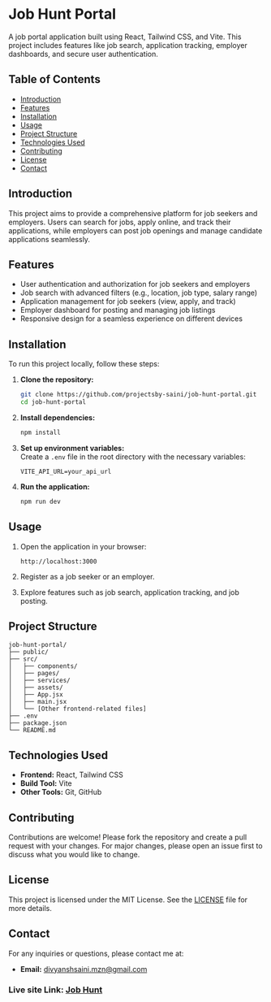 # Job Hunt Portal

A job portal application built using React, Tailwind CSS, and Vite. This project includes features like job search, application tracking, employer dashboards, and secure user authentication.

## Table of Contents

- [Introduction](#introduction)
- [Features](#features)
- [Installation](#installation)
- [Usage](#usage)
- [Project Structure](#project-structure)
- [Technologies Used](#technologies-used)
- [Contributing](#contributing)
- [License](#license)
- [Contact](#contact)

## Introduction

This project aims to provide a comprehensive platform for job seekers and employers. Users can search for jobs, apply online, and track their applications, while employers can post job openings and manage candidate applications seamlessly.

## Features

- User authentication and authorization for job seekers and employers
- Job search with advanced filters (e.g., location, job type, salary range)
- Application management for job seekers (view, apply, and track)
- Employer dashboard for posting and managing job listings
- Responsive design for a seamless experience on different devices

## Installation

To run this project locally, follow these steps:

1. **Clone the repository:**
    ```bash
    git clone https://github.com/projectsby-saini/job-hunt-portal.git
    cd job-hunt-portal
    ```

2. **Install dependencies:**
    ```bash
    npm install
    ```

3. **Set up environment variables:**  
    Create a `.env` file in the root directory with the necessary variables:
    ```plaintext
    VITE_API_URL=your_api_url
    ```

4. **Run the application:**
    ```bash
    npm run dev
    ```

## Usage

1. Open the application in your browser:
    ```
    http://localhost:3000
    ```

2. Register as a job seeker or an employer.

3. Explore features such as job search, application tracking, and job posting.

## Project Structure

```plaintext
job-hunt-portal/
├── public/
├── src/
│   ├── components/
│   ├── pages/
│   ├── services/
│   ├── assets/
│   ├── App.jsx
│   ├── main.jsx
│   └── [Other frontend-related files]
├── .env
├── package.json
└── README.md

```

## Technologies Used

- **Frontend:** React, Tailwind CSS
- **Build Tool:** Vite
- **Other Tools:** Git, GitHub

## Contributing

Contributions are welcome! Please fork the repository and create a pull request with your changes. For major changes, please open an issue first to discuss what you would like to change.

## License

This project is licensed under the MIT License. See the [LICENSE](LICENSE) file for more details.

## Contact

For any inquiries or questions, please contact me at:
- **Email:** [divyanshsaini.mzn@gmail.com](mailto:divyanshsaini.mzn@gmail.com)

### Live site Link: [Job Hunt](https://job-hero.netlify.app/)
